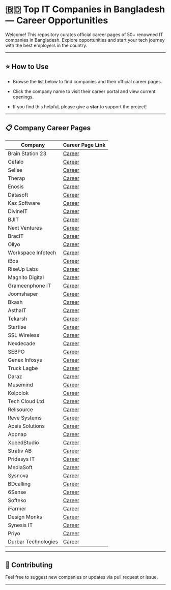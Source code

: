 # 🇧🇩 Top IT Companies in Bangladesh — Career Opportunities

Welcome! This repository curates official career pages of 50+ renowned IT companies in Bangladesh. Explore opportunities and start your tech journey with the best employers in the country.

---

## ⭐ How to Use
- Browse the list below to find companies and their official career pages.
- Click the company name to visit their career portal and view current openings.

- If you find this helpful, please give a **star** to support the project!

---

## 📋 Company Career Pages

| Company                | Career Page Link                                                                 |
|------------------------|----------------------------------------------------------------------------------|
| Brain Station 23       | [Career](https://brainstation-23.easy.jobs/)                                     |
| Cefalo                 | [Career](https://career.cefalo.com/)                                             |
| Selise                 | [Career](https://selisegroup.com/about-us/#jobs-main-container)                  |
| Therap                 | [Career](https://therap.hire.trakstar.com/)                                      |
| Enosis                 | [Career](https://enosisbd.pinpointhq.com/)                                       |
| Datasoft               | [Career](https://datasoft-bd.com/career/)                                        |
| Kaz Software           | [Career](https://kaz.com.bd/ourwork2/category/job_post)                          |
| DivineIT               | [Career](https://www.divineit.net/about/careers/)                                |
| BJIT                   | [Career](https://bjitgroup.com/career)                                           |
| Next Ventures          | [Career](https://career.nextventures.io/)                                        |
| BracIT                 | [Career](https://www.bracits.com/career)                                         |
| Ollyo                  | [Career](https://ollyo.com/careers/)                                             |
| Workspace Infotech     | [Career](https://www.workspaceit.com/career/)                                    |
| iBos                   | [Career](https://ibos.io/career/)                                                |
| RiseUp Labs            | [Career](https://riseuplabs.com/jobs/)                                           |
| Magnito Digital        | [Career](https://magnitodigital.com/career/)                                     |
| Grameenphone IT        | [Career](https://www.grameenphone.com/about/career/vacant-positions)             |
| Joomshaper             | [Career](https://www.joomshaper.com/about)                                       |
| Bkash                  | [Career](https://www.bkash.com/career)                                           |
| AsthaIT                | [Career](https://www.asthait.com/career/)                                        |
| Tekarsh                | [Career](https://tekarsh.com/career/)                                            |
| Startise               | [Career](https://startise.com/careers/)                                          |
| SSL Wireless           | [Career](https://sslwireless.com/job-openings/)                                  |
| Nexdecade              | [Career](https://www.nexdecade.com/life-at-a-glance/career)                      |
| SEBPO                  | [Career](https://sebpo.com/careers/)                                             |
| Genex Infosys          | [Career](https://genexinfosys.com/career.php)                                    |
| Truck Lagbe            | [Career](https://trucklagbe.com/career)                                          |
| Daraz                  | [Career](https://www.daraz.com.bd/careers/)                                      |
| Musemind               | [Career](https://musemind.agency/career#current-opening)                         |
| Kolpolok               | [Career](https://kolpolok.com/career/)                                           |
| Tech Cloud Ltd         | [Career](https://techcloudltd.com/career-at-tech-cloud-ltd/)                     |
| Relisource             | [Career](https://www.relisource.com/careers/)                                    |
| Reve Systems           | [Career](https://www.revesoft.com/career)                                        |
| Apsis Solutions        | [Career](https://apsissolutions.com/career/)                                     |
| Appnap                 | [Career](https://appnap.io/career)                                               |
| XpeedStudio            | [Career](https://inside.xpeedstudio.com/)                                        |
| Strativ AB             | [Career](https://erp360.strativ.se/career)                                       |
| Pridesys IT            | [Career](https://pridesys.com/careers/)                                          |
| MediaSoft              | [Career](https://career.mediasoftbd.com/#active-jobs)                            |
| Sysnova                | [Career](https://www.sysnova.com/index.php/career)                               |
| BDcalling              | [Career](https://bdcalling.com/career/)                                          |
| 6Sense                 | [Career](https://6sense.com/about-us/careers/join-us/)                           |
| Softeko                | [Career](https://www.softeko.co/careers/#current-openings)                       |
| iFarmer                | [Career](https://ifarmer.asia/career#career_opportunity)                         |
| Design Monks           | [Career](https://www.designmonks.co/career)                                      |
| Synesis IT             | [Career](https://synesisit.com.bd/career/)                                       |
| Priyo                  | [Career](https://www.priyo.com/jobs/)                                            |
| Durbar Technologies    | [Career](https://www.durbartech.com/career/index.php)                            |

---

## 🤝 Contributing

Feel free to suggest new companies or updates via pull request or issue.

---
